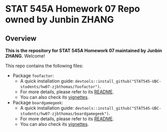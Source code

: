 # STAT 545A Homework 07 Repo owned by Junbin ZHANG

## Overview

**This is the repository for STAT 545A Homework 07 maintained by Junbin ZHANG.** Welcome!

This repo contains the following files:
- Package `foofactor`:
  - A quick installation guide: `devtools::install_github("STAT545-UBC-students/hw07-zjbthomas/foofactor")`.
  - For more details, please refer to its [README](./foofactor/README.md).
  - You can also check its [vignettes](https://raw.githack.com/STAT545-UBC-students/hw07-zjbthomas/master/foofactor/doc/hello-foofactors.html).
- Package `boardgamegeek`:
  - A quick installation guide: `devtools::install_github("STAT545-UBC-students/hw07-zjbthomas/boardgamegeek")`.
  - For more details, please refer to its [README](./boardgamegeek/README.md).
  - You can also check its [vignettes](https://raw.githack.com/STAT545-UBC-students/hw07-zjbthomas/master/boardgamegeek/doc/boardgamegeek.html).
